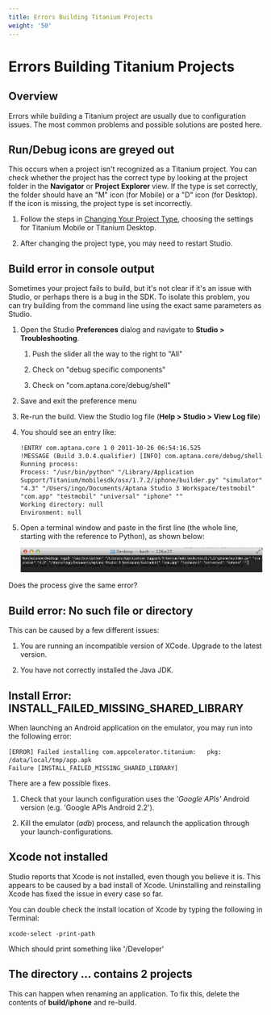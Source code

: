 ```yaml
---
title: Errors Building Titanium Projects
weight: '50'
---
```


# Errors Building Titanium Projects

## Overview

Errors while building a Titanium project are usually due to configuration issues. The most common problems and possible solutions are posted here.

## Run/Debug icons are greyed out

This occurs when a project isn't recognized as a Titanium project. You can check whether the project has the correct type by looking at the project folder in the **Navigator** or **Project Explorer** view. If the type is set correctly, the folder should have an "M" icon (for Mobile) or a "D" icon (for Desktop). If the icon is missing, the project type is set incorrectly.

1. Follow the steps in [Changing Your Project Type](/guide/Axway_Appcelerator_Studio/Axway_Appcelerator_Studio_Guide/Basic_Concepts/Working_with_Projects/Changing_Your_Project_Type/), choosing the settings for Titanium Mobile or Titanium Desktop.

2. After changing the project type, you may need to restart Studio.

## Build error in console output

Sometimes your project fails to build, but it's not clear if it's an issue with Studio, or perhaps there is a bug in the SDK. To isolate this problem, you can try building from the command line using the exact same parameters as Studio.

1. Open the Studio **Preferences** dialog and navigate to **Studio > Troubleshooting**.

    1. Push the slider all the way to the right to "All"

    2. Check on "debug specific components"

    3. Check on "com.aptana.core/debug/shell"

2. Save and exit the preference menu

3. Re-run the build. View the Studio log file (**Help > Studio > View Log file**)

4. You should see an entry like:

    ```
    !ENTRY com.aptana.core 1 0 2011-10-26 06:54:16.525
    !MESSAGE (Build 3.0.4.qualifier) [INFO] com.aptana.core/debug/shell Running process:
    Process: "/usr/bin/python" "/Library/Application Support/Titanium/mobilesdk/osx/1.7.2/iphone/builder.py" "simulator" "4.3" "/Users/ingo/Documents/Aptana Studio 3 Workspace/testmobil" "com.app" "testmobil" "universal" "iphone" ""
    Working directory: null
    Environment: null
    ```

5. Open a terminal window and paste in the first line (the whole line, starting with the reference to Python), as shown below:

    ![Screen_Shot_2011-10-26_at_6.57.37_AM](./Screen_Shot_2011-10-26_at_6.57.37_AM.png)

Does the process give the same error?

## Build error: No such file or directory

This can be caused by a few different issues:

1. You are running an incompatible version of XCode. Upgrade to the latest version.

2. You have not correctly installed the Java JDK.

## Install Error: INSTALL\_FAILED\_MISSING\_SHARED\_LIBRARY

When launching an Android application on the emulator, you may run into the following error:

```
[ERROR] Failed installing com.appcelerator.titanium:   pkg: /data/local/tmp/app.apk
Failure [INSTALL_FAILED_MISSING_SHARED_LIBRARY]
```

There are a few possible fixes.

1. Check that your launch configuration uses the _'Google APIs'_ Android version (e.g. 'Google APIs Android 2.2').

2. Kill the emulator (_adb_) process, and relaunch the application through your launch-configurations.

## Xcode not installed

Studio reports that Xcode is not installed, even though you believe it is. This appears to be caused by a bad install of Xcode. Uninstalling and reinstalling Xcode has fixed the issue in every case so far.

You can double check the install location of Xcode by typing the following in Terminal:

```
xcode-select -print-path
```

Which should print something like '/Developer'

## The directory ... contains 2 projects

This can happen when renaming an application. To fix this, delete the contents of **build/iphone** and re-build.

